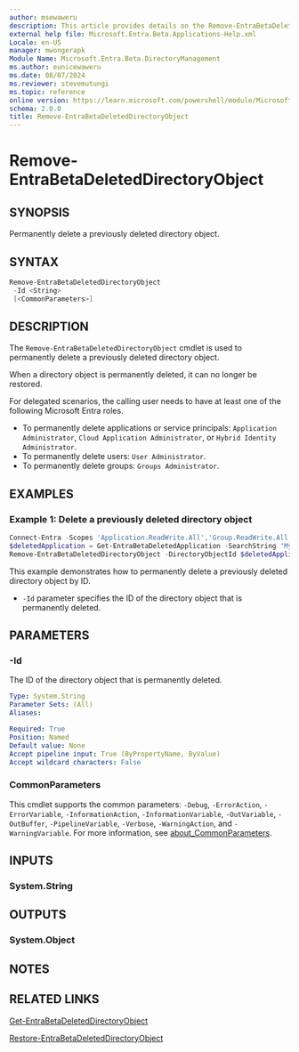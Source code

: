 ```yaml
---
author: msewaweru
description: This article provides details on the Remove-EntraBetaDeletedDirectoryObject command.
external help file: Microsoft.Entra.Beta.Applications-Help.xml
Locale: en-US
manager: mwongerapk
Module Name: Microsoft.Entra.Beta.DirectoryManagement
ms.author: eunicewaweru
ms.date: 08/07/2024
ms.reviewer: stevemutungi
ms.topic: reference
online version: https://learn.microsoft.com/powershell/module/Microsoft.Entra.Beta/Remove-EntraBetaDeletedDirectoryObject
schema: 2.0.0
title: Remove-EntraBetaDeletedDirectoryObject
---
```


# Remove-EntraBetaDeletedDirectoryObject

## SYNOPSIS

Permanently delete a previously deleted directory object.

## SYNTAX

```powershell
Remove-EntraBetaDeletedDirectoryObject
 -Id <String>
 [<CommonParameters>]
```

## DESCRIPTION

The `Remove-EntraBetaDeletedDirectoryObject` cmdlet is used to permanently delete a previously deleted directory object.

When a directory object is permanently deleted, it can no longer be restored.

For delegated scenarios, the calling user needs to have at least one of the following Microsoft Entra roles.

- To permanently delete applications or service principals: `Application Administrator`, `Cloud Application Administrator`, or `Hybrid Identity Administrator`.
- To permanently delete users: `User Administrator`.
- To permanently delete groups: `Groups Administrator`.

## EXAMPLES

### Example 1: Delete a previously deleted directory object

```powershell
Connect-Entra -Scopes 'Application.ReadWrite.All','Group.ReadWrite.All','Application.ReadWrite.All','User.ReadWrite.All'
$deletedApplication = Get-EntraBetaDeletedApplication -SearchString 'My PowerShell Application'
Remove-EntraBetaDeletedDirectoryObject -DirectoryObjectId $deletedApplication.Id
```

This example demonstrates how to permanently delete a previously deleted directory object by ID.

- `-Id` parameter specifies the ID of the directory object that is permanently deleted.

## PARAMETERS

### -Id

The ID of the directory object that is permanently deleted.

```yaml
Type: System.String
Parameter Sets: (All)
Aliases:

Required: True
Position: Named
Default value: None
Accept pipeline input: True (ByPropertyName, ByValue)
Accept wildcard characters: False
```

### CommonParameters

This cmdlet supports the common parameters: `-Debug`, `-ErrorAction`, `-ErrorVariable`, `-InformationAction`, `-InformationVariable`, `-OutVariable`, `-OutBuffer`, `-PipelineVariable`, `-Verbose`, `-WarningAction`, and `-WarningVariable`. For more information, see [about_CommonParameters](https://go.microsoft.com/fwlink/?LinkID=113216).

## INPUTS

### System.String

## OUTPUTS

### System.Object

## NOTES

## RELATED LINKS

[Get-EntraBetaDeletedDirectoryObject](Get-EntraBetaDeletedDirectoryObject.md)

[Restore-EntraBetaDeletedDirectoryObject](Restore-EntraBetaDeletedDirectoryObject.md)
